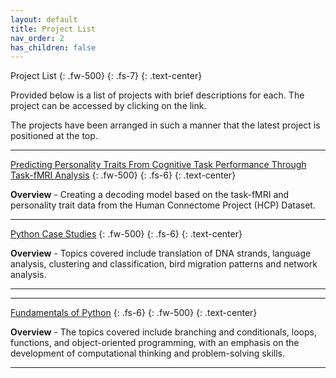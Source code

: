 ```yaml
---
layout: default
title: Project List
nav_order: 2
has_children: false
---
```


Project List
{: .fw-500}
{: .fs-7}
{: .text-center}

Provided below is a list of projects with brief descriptions for each. The project can be accessed by clicking on the link.

The projects have been arranged in such a manner that the latest project is positioned at the top.



---

[Predicting Personality Traits From Cognitive Task Performance Through Task-fMRI Analysis](https://raj-ch017.github.io/nma-project/intro.html)
{: .fw-500}
{: .fs-6}
{: .text-center}


**Overview** - Creating a decoding model based on the task-fMRI and personality trait data from the Human Connectome Project (HCP) Dataset.

---

[Python Case Studies](https://raj-ch017.github.io/python-case-studies/intro.html)
{: .fw-500}
{: .fs-6}
{: .text-center}


**Overview** - Topics covered include translation of DNA strands, language analysis, clustering and classification, bird migration patterns and network analysis.

---

---

[Fundamentals of Python](https://raj-ch017.github.io/fundamentals-of-python/intro.html)
{: .fs-6}
{: .fw-500}
{: .text-center}


**Overview** - The topics covered include branching and conditionals, loops, functions, and object-oriented programming, with an emphasis on the development of computational thinking and problem-solving skills.


---
